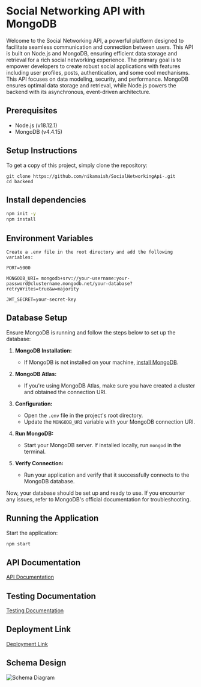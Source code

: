 
# Social Networking API with MongoDB


Welcome to the Social Networking API, a powerful platform designed to facilitate seamless communication and connection between users. This API is built on Node.js and MongoDB, ensuring efficient data storage and retrieval for a rich social networking experience. The primary goal is to empower developers to create robust social applications with features including user profiles, posts, authentication, and some cool mechanisms. This API focuses on data modeling, security, and performance. MongoDB ensures optimal data storage and retrieval, while Node.js powers the backend with its asynchronous, event-driven architecture.


##  Prerequisites

- Node.js (v18.12.1)
- MongoDB (v4.4.15)


## Setup Instructions

To get a copy of this project, simply clone the repository:
```
git clone https://github.com/nikamaish/SocialNetworkingApi-.git
cd backend
```

## Install dependencies
```bash
npm init -y
npm install
```


## Environment Variables

```env
Create a .env file in the root directory and add the following variables:

PORT=5000

MONGODB_URI= mongodb+srv://your-username:your-password@clustername.mongodb.net/your-database?retryWrites=true&w=majority

JWT_SECRET=your-secret-key
```

## Database Setup

Ensure MongoDB is running and follow the steps below to set up the database:

1. **MongoDB Installation:**
   - If MongoDB is not installed on your machine, [install MongoDB](https://docs.mongodb.com/manual/installation/).

2. **MongoDB Atlas:**
   - If you're using MongoDB Atlas, make sure you have created a cluster and obtained the connection URI.

3. **Configuration:**
   - Open the `.env` file in the project's root directory.
   - Update the `MONGODB_URI` variable with your MongoDB connection URI.

4. **Run MongoDB:**
   - Start your MongoDB server. If installed locally, run `mongod` in the terminal.

5. **Verify Connection:**
   - Run your application and verify that it successfully connects to the MongoDB database.

Now, your database should be set up and ready to use. If you encounter any issues, refer to MongoDB's official documentation for troubleshooting.


## Running the Application

Start the application:

```bash
npm start
```

## API Documentation

[ API Documentation](https://drive.google.com/file/d/1y_pOisj81wo03u8paW0wwKsyPZBgufNN/view?usp=sharing)


## Testing Documentation

[ Testing Documentation](https://drive.google.com/file/d/1kVC99uMIMsEPjjmVSD-Mv8PlAN1yIPqL/view?usp=sharing)

## Deployment Link

[ Deployment Link](https://socialnetworking-backend-2.onrender.com)



## Schema Design

![Schema Diagram](https://github.com/nikamaish/SocialNetworkingApi-/assets/100349291/be5cd75b-16e5-4d54-82e6-d300c9304591)









